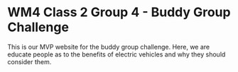 # WM4 Class 2 Group 4 - Buddy Group Challenge 

This is our MVP website for the buddy group challenge. Here, we are educate people as to the benefits of electric vehicles and why they should consider them.
